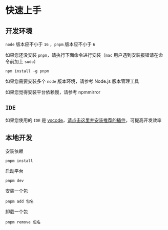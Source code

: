 

# 快速上手

## 开发环境
`node` 版本应不小于 `16` ，`pnpm` 版本应不小于 `6`

如果您还没安装 `pnpm`，请执行下面命令进行安装（`mac` 用户遇到安装报错请在命令前加上 `sudo`）

```shell
npm install -g pnpm
```


如果您需要安装多个 `node` 版本环境，请参考 Node.js 版本管理工具

如果您觉得安装平台依赖慢，请参考 npmmirror



## `IDE`
如果您使用的 `IDE` 是 [vscode](https://code.visualstudio.com/)，[请点击这里并安装推荐的插件](vscode.md)，可提高开发效率

## 本地开发

安装依赖

```shell
pnpm install
```

启动平台

```shell
pnpm dev
```

安装一个包

```shell
pnpm add 包名
```

卸载一个包

```shell
pnpm remove 包名
```
